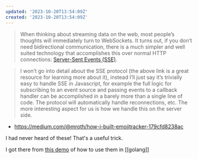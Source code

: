 ```yaml
---
updated: '2023-10-20T13:54:09Z'
created: '2023-10-20T13:54:09Z'
---
```

> When thinking about streaming data on the web, most people’s thoughts will immediately turn to WebSockets. It turns out, if you don’t need bidirectional communication, there is a much simpler and well suited technology that accomplishes this over normal HTTP connections: [Server-Sent Events (SSE)](http://www.html5rocks.com/en/tutorials/eventsource/basics/).

> I won’t go into detail about the SSE protocol (the above link is a great resource for learning more about it), instead I’ll just say it’s trivially easy to handle SSE in Javascript, for example the full logic for subscribing to an event source and passing events to a callback handler can be accomplished in a barely more than a single line of code. The protocol will automatically handle reconnections, etc. The more interesting aspect for us is how we handle this on the server side.

- https://medium.com/@mroth/how-i-built-emojitracker-179cfd8238ac

I had never heard of these! That's a useful trick.

I got there from [this demo](https://github.com/dacort/golang-sse-demo) of how to use them in [[golang]]
